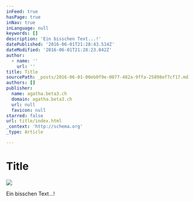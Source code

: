 ```yaml
---
inFeed: true
hasPage: true
inNav: true
inLanguage: null
keywords: []
description: 'Ein bisschen Text...!'
datePublished: '2016-06-01T21:28:43.514Z'
dateModified: '2016-06-01T21:28:23.042Z'
author:
  - name: ''
    url: ''
title: Title
sourcePath: _posts/2016-06-01-00eb0f9e-0077-482a-9ffa-25898ef7cf17.md
authors: []
publisher:
  name: agatha.beta3.ch
  domain: agatha.beta3.ch
  url: null
  favicon: null
starred: false
url: title/index.html
_context: 'http://schema.org'
_type: Article

---
```

# Title
![](https://s3-us-west-2.amazonaws.com/the-grid-img/p/972e3586fb1b0d95fab274530c5ffc7eecdab35f.jpg)

Ein bisschen Text...!